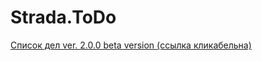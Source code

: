 # Strada.ToDo

[Список дел ver. 2.0.0 beta version (ссылка кликабельна)](https://yrgenius.github.io/Strada.ToDo/)